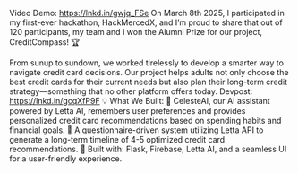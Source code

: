 Video Demo: https://lnkd.in/gwjq_FSe
On March 8th 2025, I participated in my first-ever hackathon, HackMercedX, and I’m proud to share that out of 120 participants,
my team and I won the Alumni Prize for our project, CreditCompass! 🏆

From sunup to sundown, we worked tirelessly to develop a smarter way to navigate credit card decisions. Our project helps adults not only 
choose the best credit cards for their current needs but also plan their long-term credit strategy—something that no other platform offers today.
Devpost: https://lnkd.in/gcqXfP9F
💡 What We Built:
 🔹 CelesteAI, our AI assistant powered by Letta AI, remembers user preferences and provides personalized credit card recommendations based on spending habits and financial goals.
 🔹 A questionnaire-driven system utilizing Letta API to generate a long-term timeline of 4-5 optimized credit card recommendations.
 🔹 Built with: Flask, Firebase, Letta AI, and a seamless UI for a user-friendly experience.
